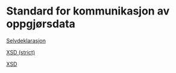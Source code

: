 # Standard for kommunikasjon av oppgjørsdata

[Selvdeklarasjon](selvdeklarasjon/selvdeklarasjon.pdf)

[XSD (strict)](SUTI_2016_Pasientreiser_Oppgjor_strict.xsd)

[XSD](SUTI_2016_Pasientreiser_Oppgjor.xsd)
